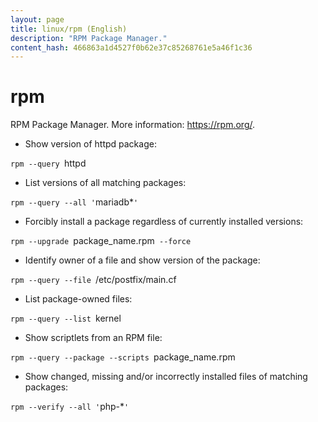 ```yaml
---
layout: page
title: linux/rpm (English)
description: "RPM Package Manager."
content_hash: 466863a1d4527f0b62e37c85268761e5a46f1c36
---
```

# rpm

RPM Package Manager.
More information: <https://rpm.org/>.

- Show version of httpd package:

`rpm --query `<span class="tldr-var badge badge-pill bg-dark-lm bg-white-dm text-white-lm text-dark-dm font-weight-bold">httpd</span>

- List versions of all matching packages:

`rpm --query --all '`<span class="tldr-var badge badge-pill bg-dark-lm bg-white-dm text-white-lm text-dark-dm font-weight-bold">mariadb*</span>`'`

- Forcibly install a package regardless of currently installed versions:

`rpm --upgrade `<span class="tldr-var badge badge-pill bg-dark-lm bg-white-dm text-white-lm text-dark-dm font-weight-bold">package_name.rpm</span>` --force`

- Identify owner of a file and show version of the package:

`rpm --query --file `<span class="tldr-var badge badge-pill bg-dark-lm bg-white-dm text-white-lm text-dark-dm font-weight-bold">/etc/postfix/main.cf</span>

- List package-owned files:

`rpm --query --list `<span class="tldr-var badge badge-pill bg-dark-lm bg-white-dm text-white-lm text-dark-dm font-weight-bold">kernel</span>

- Show scriptlets from an RPM file:

`rpm --query --package --scripts `<span class="tldr-var badge badge-pill bg-dark-lm bg-white-dm text-white-lm text-dark-dm font-weight-bold">package_name.rpm</span>

- Show changed, missing and/or incorrectly installed files of matching packages:

`rpm --verify --all '`<span class="tldr-var badge badge-pill bg-dark-lm bg-white-dm text-white-lm text-dark-dm font-weight-bold">php-*</span>`'`
